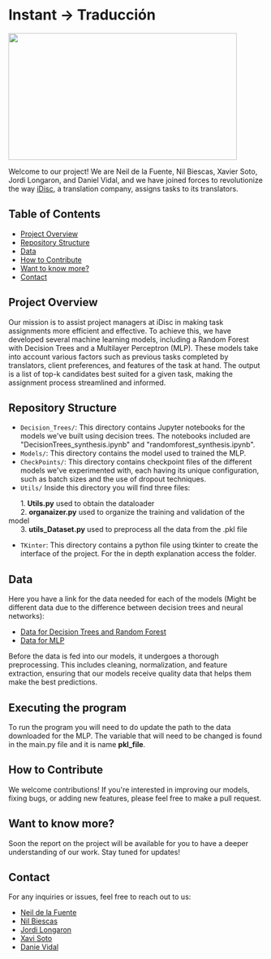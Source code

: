 # Instant -> Traducción

<img src="https://www.careerguide.com/career/wp-content/uploads/2021/06/Translation-GIF.gif" width="450" height="250" />


Welcome to our project! We are Neil de la Fuente, Nil Biescas, Xavier Soto, Jordi Longaron, and Daniel Vidal, and we have joined forces to revolutionize the way [iDisc](https://www.idisc.com/en/), a translation company, assigns tasks to its translators.

  
## Table of Contents

- [Project Overview](#Project-Overview)
- [Repository Structure](#Repository-Structure)
- [Data](#Data)
- [How to Contribute](#How-to-Contribute)
- [Want to know more?](#Want-to-know-more?)
- [Contact](#Contact)

## Project Overview

Our mission is to assist project managers at iDisc in making task assignments more efficient and effective. To achieve this, we have developed several machine learning models, including a Random Forest with Decision Trees and a Multilayer Perceptron (MLP). These models take into account various factors such as previous tasks completed by translators, client preferences, and features of the task at hand. The output is a list of top-k candidates best suited for a given task, making the assignment process streamlined and informed.

## Repository Structure


- `Decision_Trees/`: This directory contains Jupyter notebooks for the models we've built using decision trees. The notebooks included are "DecisionTrees_synthesis.ipynb" and "randomforest_synthesis.ipynb".
- `Models/`: This directory contains the model used to trained the MLP.
- `CheckPoints/`: This directory contains checkpoint files of the different models we've experimented with, each having its unique configuration, such as batch sizes and the use of dropout techniques.
- `Utils/` Inside this directory you will find three files:
  
&nbsp;&nbsp;&nbsp;&nbsp;&nbsp;&nbsp;1. **Utils.py**          used to obtain the dataloader  
&nbsp;&nbsp;&nbsp;&nbsp;&nbsp;&nbsp;2. **organaizer.py**     used to organize the training and validation of the model  
&nbsp;&nbsp;&nbsp;&nbsp;&nbsp;&nbsp;3. **utils_Dataset.py**  used to preprocess all the data from the .pkl file  
- `TKinter`: This directory contains a python file using tkinter to create the interface of the project. For the in depth explanation access the folder.

## Data

Here you have a link for the data needed for each of the models (Might be different data due to the difference between decision trees and neural networks):
- [Data for Decision Trees and Random Forest](https://drive.google.com/drive/folders/1rRwvEvHWddtyI-3mC2S8FqJHDPvdnrBc?usp=sharing)
- [Data for MLP](https://drive.google.com/file/d/1HXp16KdiZmQc178FeFeSk_tYk7fsfDgk/view?usp=sharing)

Before the data is fed into our models, it undergoes a thorough preprocessing. This includes cleaning, normalization, and feature extraction, ensuring that our models receive quality data that helps them make the best predictions.

## Executing the program

To run the program you will need to do update the path to the data downloaded for the MLP. The variable that will need to be changed is found in the main.py file and it is name **pkl_file**.

## How to Contribute

We welcome contributions! If you're interested in improving our models, fixing bugs, or adding new features, please feel free to make a pull request.

## Want to know more?

Soon the report on the project will be available for you to have a deeper understanding of our work. Stay tuned for updates!


## Contact

For any inquiries or issues, feel free to reach out to us:

- [Neil de la Fuente](https://www.linkedin.com/in/neil-de-la-fuente)
- [Nil Biescas](https://www.linkedin.com/in/nil-biescas-rue-3b830b238/)
- [Jordi Longaron](jordilongaroncarbonell@gmail.com)
- [Xavi Soto](xaviminisoto@gmail.com)
- [Danie Vidal](https://www.linkedin.com/in/daniel-alejandro-vidal-guerra-21386b266/)

